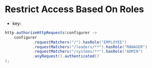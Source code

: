 # Restrict Access Based On Roles

* key: 
```java
http.authorizeHttpRequests(configurer ->
    configurer
            .requestMatchers("/").hasRole("EMPLOYEE")
            .requestMatchers("/leaders/**").hasRole("MANAGER")
            .requestMatchers("/systems/**").hasRole("ADMIN")
            .anyRequest().authenticated()
);
```